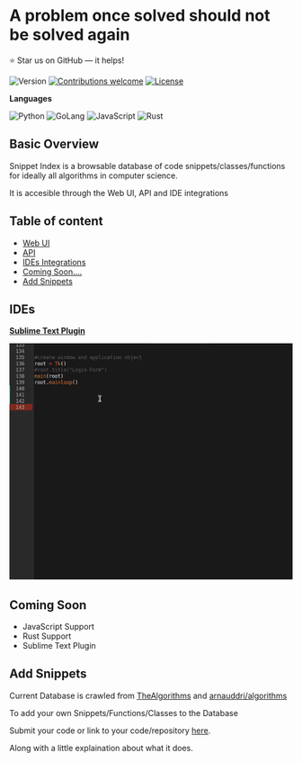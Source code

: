A problem once solved should not be solved again
======================
:star: Star us on GitHub — it helps!

![Version](https://img.shields.io/badge/Version-1.0-grey.svg)
[![Contributions welcome](https://img.shields.io/badge/contributions-welcome-orange.svg)](https://github.com/omkarjc27/Snippet-Index/issues)
[![License](https://img.shields.io/badge/license-MIT-blue.svg)](https://opensource.org/licenses/MIT)

**Languages**

![Python](https://img.shields.io/badge/Python-Supported-brightgreen.svg)
![GoLang](https://img.shields.io/badge/GoLang-Supported-brightgreen.svg)
![JavaScript](https://img.shields.io/badge/JavaScript-UnderConstruction-yellow.svg)
![Rust](https://img.shields.io/badge/Rust-ComingSoon...-orange.svg)

## Basic Overview

Snippet Index is a browsable database of code snippets/classes/functions for ideally all algorithms in computer science. 

It is accesible through the Web UI, API and IDE integrations


## Table of content

- [Web UI](https://snip-index.herokuapp.com/)
- [API](/API_DOCS.md) 
- [IDEs Integrations](#ides)
- [Coming Soon....](#coming-soon)
- [Add Snippets](#add-snippets)

## IDEs

[**Sublime Text Plugin**](https://github.com/omkarjc27/sublime-snipet-index)

![Demo](demo.gif)

## Coming Soon
- JavaScript Support
- Rust Support
- Sublime Text Plugin

## Add Snippets
Current Database is crawled from [TheAlgorithms](https://github.com/TheAlgorithms/Python) and [arnauddri/algorithms](https://github.com/arnauddri/algorithms)

To add your own Snippets/Functions/Classes to the Database

Submit your code or link to your code/repository [here](https://github.com/omkarjc27/Snippet-Index/issues). 

Along with a little explaination about what it does. 
